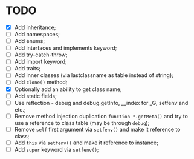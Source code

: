 # TODO

- [x] Add inheritance;
- [ ] Add namespaces;
- [ ] Add enums;
- [ ] Add interfaces and implements keyword;
- [ ] Add try-catch-throw;
- [ ] Add import keyword;
- [ ] Add traits;
- [ ] Add inner classes (via lastclassname as table instead of string);
- [ ] Add `clone()` method;
- [x] Optionally add an ability to get class name;
- [ ] Add static fields;
- [ ] Use reflection - debug and debug.getInfo, __index for _G, setfenv and etc.;
- [ ] Remove method injection duplication `function *.getMeta()` and try to use a reference to class table (may be through `debug`);
- [ ] Remove `self` first argument via `setfenv()` and make it reference to class;
- [ ] Add `this` via `setfenv()` and make it reference to instance;
- [ ] Add `super` keyword via `setfenv()`;
